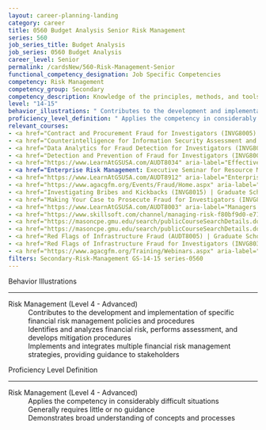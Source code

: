 ```yaml
---
layout: career-planning-landing
category: career
title: 0560 Budget Analysis Senior Risk Management
series: 560
job_series_title: Budget Analysis
job_series: 0560 Budget Analysis
career_level: Senior
permalink: /cardsNew/560-Risk-Management-Senior
functional_competency_designation: Job Specific Competencies
competency: Risk Management
competency_group: Secondary
competency_description: Knowledge of the principles, methods, and tools used for risk assessment and mitigation, including identification of opportunities and assessment of failures and their consequences.
level: "14-15"
behavior_illustrations: " Contributes to the development and implementation of specific financial risk management policies and procedures  Identifies and analyzes financial risk, performs assessment, and develops mitigation procedures  Implements and integrates multiple financial risk management strategies, providing guidance to stakeholders"
proficiency_level_definition: " Applies the competency in considerably difficult situations  Generally requires little or no guidance  Demonstrates broad understanding of concepts and processes"
relevant_courses: 
- <a href="Contract and Procurement Fraud for Investigators (INVG8005) | Graduate School USA" aria-label="Contract and Procurement Fraud for Investigators (INVG8005) - Contract and Procurement Fraud for Investigators (INVG8005) | Graduate School USA">Contract and Procurement Fraud for Investigators (INVG8005)</a>, Graduate School USA (GSUSA)
- <a href="Counterintelligence for Information Security Assessment and Protection for Investigators (INVG8020) | Graduate School USA" aria-label="Counterintelligence for Information Security Assessment and Protection (INVG8020) - Counterintelligence for Information Security Assessment and Protection for Investigators (INVG8020) | Graduate School USA">Counterintelligence for Information Security Assessment and Protection (INVG8020)</a>, Graduate School USA (GSUSA)
- <a href="Data Analytics for Fraud Detection for Investigators (INVG8025) | Graduate School USA" aria-label="Data Analytics for Fraud Detection for Investigators (INVG8025) - Data Analytics for Fraud Detection for Investigators (INVG8025) | Graduate School USA">Data Analytics for Fraud Detection for Investigators (INVG8025)</a>, Graduate School USA (GSUSA)
- <a href="Detection and Prevention of Fraud for Investigators (INVG8000) | Graduate School USA" aria-label="Detection and Prevention of Fraud for Investigators (INVG8000) - Detection and Prevention of Fraud for Investigators (INVG8000) | Graduate School USA">Detection and Prevention of Fraud for Investigators (INVG8000)</a>, Graduate School USA (GSUSA)
- <a href="https://www.LearnAtGSUSA.com/AUDT8034" aria-label="Effective Audit Resolution, Follow-up and Implementation (AUDT8034) - https://www.LearnAtGSUSA.com/AUDT8034">Effective Audit Resolution, Follow-up and Implementation (AUDT8034)</a>, Graduate School USA (GSUSA)
- <a href="Enterprise Risk Management: Executive Seminar for Resource Managers (FINC8912) | Graduate School USA" aria-label="Enterprise Risk Management Executive Seminar for Resource Managers (FINC8912) - Enterprise Risk Management: Executive Seminar for Resource Managers (FINC8912) | Graduate School USA">Enterprise Risk Management Executive Seminar for Resource Managers (FINC8912)</a>, Graduate School USA (GSUSA)
- <a href="https://www.LearnAtGSUSA.com/AUDT8912" aria-label="Enterprise Risk Management&#58; Executive Seminar (AUDT8912) - https://www.LearnAtGSUSA.com/AUDT8912">Enterprise Risk Management&#58; Executive Seminar (AUDT8912)</a>, Graduate School USA (GSUSA)
- <a href="https://www.agacgfm.org/Events/Fraud/Home.aspx" aria-label="Internal Control & Fraud Prevention Training - https://www.agacgfm.org/Events/Fraud/Home.aspx">Internal Control & Fraud Prevention Training</a>, AGA
- <a href="Investigating Bribes and Kickbacks (INVG8015) | Graduate School USA" aria-label="Investigating Bribes and Kickbacks (INVG8015) - Investigating Bribes and Kickbacks (INVG8015) | Graduate School USA">Investigating Bribes and Kickbacks (INVG8015)</a>, Graduate School USA (GSUSA)
- <a href="Making Your Case to Prosecute Fraud for Investigators (INVG8010) | Graduate School USA" aria-label="Making your Case to Prosecute Fraud for Investigators (INVG8010) - Making Your Case to Prosecute Fraud for Investigators (INVG8010) | Graduate School USA">Making your Case to Prosecute Fraud for Investigators (INVG8010)</a>, Graduate School USA (GSUSA)
- <a href="https://www.LearnAtGSUSA.com/AUDT8003" aria-label="Managers and Auditors Roles in Assessing Internal Controls (AUDT8003) - https://www.LearnAtGSUSA.com/AUDT8003">Managers and Auditors Roles in Assessing Internal Controls (AUDT8003)</a>, Graduate School USA (GSUSA)
- <a href="https://www.skillsoft.com/channel/managing-risk-f80bf9d0-e716-11e6-9835-f723b46a2688?cta=feds" aria-label="Managing Risk Channel - https://www.skillsoft.com/channel/managing-risk-f80bf9d0-e716-11e6-9835-f723b46a2688?cta=feds">Managing Risk Channel</a>, Skillsoft
- <a href="https://masoncpe.gmu.edu/search/publicCourseSearchDetails.do?method=load&courseId=2409491" aria-label="PEBU 0424 Developing a Strategic Mindset - https://masoncpe.gmu.edu/search/publicCourseSearchDetails.do?method=load&courseId=2409491">PEBU 0424 Developing a Strategic Mindset</a>, George Mason University
- <a href="https://masoncpe.gmu.edu/search/publicCourseSearchDetails.do?method=load&courseId=2409668" aria-label="PEBU 0690 Fundamentals of Federal Risk Management - https://masoncpe.gmu.edu/search/publicCourseSearchDetails.do?method=load&courseId=2409668">PEBU 0690 Fundamentals of Federal Risk Management</a>, George Mason University
- <a href="Red Flags of Infrastructure Fraud (AUDT8005) | Graduate School USA" aria-label="Red Flags of Infrastructure Fraud (AUDT8005) - Red Flags of Infrastructure Fraud (AUDT8005) | Graduate School USA">Red Flags of Infrastructure Fraud (AUDT8005)</a>, Graduate School USA (GSUSA)
- <a href="Red Flags of Infrastructure Fraud for Investigators (INVG8030) | Graduate School USA" aria-label="Red Flags of Infrastructure Fraud for Investigators (INVG8030) - Red Flags of Infrastructure Fraud for Investigators (INVG8030) | Graduate School USA">Red Flags of Infrastructure Fraud for Investigators (INVG8030)</a>, Graduate School USA (GSUSA)
- <a href="https://www.agacgfm.org/Training/Webinars.aspx" aria-label="Webinar - Risk Management - https://www.agacgfm.org/Training/Webinars.aspx">Webinar - Risk Management</a>, AGA
filters: Secondary-Risk-Management GS-14-15 series-0560
---
```


<div class="desktop:grid-col-6 margin-y-3">
  <div class="border-top-2 bg-white padding-3 shadow-5 height-full members-hover border-1px button-border border-top-blue radius-lg">
    <p class="text-bold label-color font-size-21">Behavior Illustrations</p>
    <hr class="hr-green"/>
    <dl class="text-base card-content-color"><dt>Risk Management (Level 4 - Advanced)</dt><dd>Contributes to the development and implementation of specific financial risk management policies and procedures </dd><dd>Identifies and analyzes financial risk, performs assessment, and develops mitigation procedures </dd><dd>Implements and integrates multiple financial risk management strategies, providing guidance to stakeholders</dd></dl>
  </div>
</div>
<div class="desktop:grid-col-6 margin-y-3">
  <div class="border-top-2 bg-white padding-3 shadow-5 height-full members-hover border-1px button-border border-top-blue radius-lg">
    <p class="text-bold label-color font-size-21">Proficiency Level Definition</p>
     <hr class="hr-green"/>
    <dl class="text-base card-content-color"><dt>Risk Management (Level 4 - Advanced)</dt><dd>Applies the competency in considerably difficult situations </dd><dd>Generally requires little or no guidance </dd><dd>Demonstrates broad understanding of concepts and processes</dd></dl>
  </div>
</div>